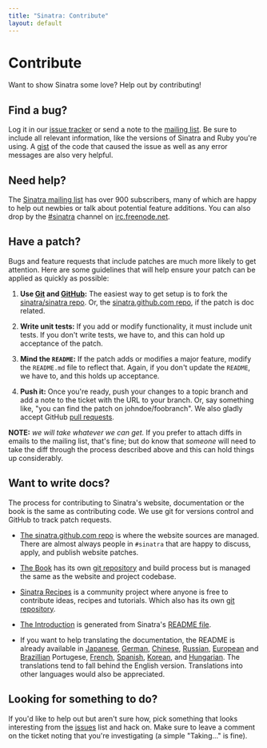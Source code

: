 ```yaml
---
title: "Sinatra: Contribute"
layout: default
---
```


# Contribute

Want to show Sinatra some love? Help out by contributing!

## Find a bug?

Log it in our [issue tracker][ghi] or send a note to
the [mailing list][ml]. Be sure to include all relevant information, like
the versions of Sinatra and Ruby you're using. A [gist](http://gist.github.com/)
of the code that caused the issue as well as any error messages are also very
helpful.

## Need help?

The [Sinatra mailing list][ml] has over 900 subscribers, many of which are happy
to help out newbies or talk about potential feature additions. You can also drop
by the [#sinatra](irc://chat.freenode.net/#sinatra) channel on
[irc.freenode.net](http://freenode.net).

## Have a patch?

Bugs and feature requests that include patches are much more likely to
get attention. Here are some guidelines that will help ensure your patch
can be applied as quickly as possible:

1. **Use [Git](http://git-scm.com) and [GitHub](http://github.com):**
   The easiest way to get setup is to fork the
   [sinatra/sinatra repo](http://github.com/sinatra/sinatra/).
   Or, the [sinatra.github.com repo](http://github.com/sinatra/sinatra.github.com/),
   if the patch is doc related.

2. **Write unit tests:** If you add or modify functionality, it must
   include unit tests. If you don't write tests, we have to, and this
   can hold up acceptance of the patch.

3. **Mind the `README`:** If the patch adds or modifies a major feature,
   modify the `README.md` file to reflect that. Again, if you don't
   update the `README`, we have to, and this holds up acceptance.

4. **Push it:** Once you're ready, push your changes to a topic branch
   and add a note to the ticket with the URL to your branch. Or, say
   something like, "you can find the patch on johndoe/foobranch". We also
   gladly accept GitHub [pull requests](http://help.github.com/pull-requests/).

__NOTE:__ _we will take whatever we can get._ If you prefer to
attach diffs in emails to the mailing list, that's fine; but do know
that _someone_ will need to take the diff through the process described
above and this can hold things up considerably.

## Want to write docs?

The process for contributing to Sinatra's website, documentation or the book
is the same as contributing code. We use git for versions control and
GitHub to track patch requests.

* [The sinatra.github.com repo](http://github.com/sinatra/sinatra.github.com/)
  is where the website sources are managed. There are almost always people in
  `#sinatra` that are happy to discuss, apply, and publish website patches.

* [The Book](http://sinatra-book.gittr.com/) has its own [git
  repository](http://github.com/sinatra/sinatra-book/) and build process but is
  managed the same as the website and project codebase.

* [Sinatra Recipes](http://recipes.sinatrarb.com/) is a community
  project where anyone is free to contribute ideas, recipes and tutorials. Which
  also has its own [git
  repository](http://github.com/sinatra/sinatra-recipes).

* [The Introduction](intro.html) is generated from Sinatra's
  [README file](http://github.com/sinatra/sinatra/blob/master/README.md).

* If you want to help translating the documentation, the README is already available in
  [Japanese](https://github.com/sinatra/sinatra/blob/master/README.ja.md),
  [German](http://github.com/sinatra/sinatra/blob/master/README.de.md),
  [Chinese](https://github.com/sinatra/sinatra/blob/master/README.zh.md),
  [Russian](https://github.com/sinatra/sinatra/blob/master/README.ru.md),
  [European](https://github.com/sinatra/sinatra/blob/master/README.pt-pt.md) and
  [Brazillian](https://github.com/sinatra/sinatra/blob/master/README.pt-br.md) Portugese,
  [French](https://github.com/sinatra/sinatra/blob/master/README.fr.md),
  [Spanish](https://github.com/sinatra/sinatra/blob/master/README.es.md),
  [Korean](https://github.com/sinatra/sinatra/blob/master/README.ko.md), and
  [Hungarian](https://github.com/sinatra/sinatra/blob/master/README.hu.md).
  The translations tend to fall behind the English version. Translations into other
  languages would also be appreciated.

## Looking for something to do?

If you'd like to help out but aren't sure how, pick something that looks
interesting from the [issues][ghi] list and hack on. Make sure to leave a
comment on the ticket noting that you're investigating (a simple "Taking..."
is fine).

[ghi]: http://github.com/sinatra/sinatra/issues
[ml]: http://groups.google.com/group/sinatrarb/topics "Sinatra Mailing List"
